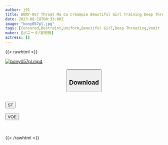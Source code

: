 ```yaml
---
author: j91
title: BONY-057 Throat Ma Co Creampie Beautiful Girl Training Deep Throating Natsuhana
date: 2023-08-18T00:33:00Z
image: "bony057pl.jpg"
tags: [Censored,Restraint,Uniform,Beautiful Girl,Deep Throating,Vomit	 ]
maker: [ボニータ/妄想族]
actress: []
---
```



{{< rawhtml >}}

<div class="video" data-videoid="bR9OGGvDqMhPpgD">
    <a href="javascript:;">
        <img src="https://my.j91.asia/posts/bony057pl/bony057pl.jpg" width="WIDTH" height="HEIGHT" alt="bony057pl.mp4" loading="lazy">
    </a>
</div>

<script type="text/javascript" src="https://j91.asia/asset/on-demand-st.js"></script>

<br>
  <link rel="stylesheet" href="https://j91.asia/asset/bs5.css">
  
  <center>
  <button class="btn btn-primary" type="button" data-bs-toggle="collapse" data-bs-target=".multi-collapse" aria-expanded="false" aria-controls="multiCollapseExample1 multiCollapseExample2"><h2>Download</h2></button></center>
</p>
<div class="row">
  <div class="col">
    <div class="collapse multi-collapse" id="multiCollapseExample1">
      <div class="card card-body">
	      	      <br>
<div class="buttons">  
<a href="https://streamtape.to/v/bR9OGGvDqMhPpgD"><button class="btn-hover color-3"><i class="fa fa-download"></i> ST</button></a></div>
    </div>
  </div>
</div>
  <div class="col">
    <div class="collapse multi-collapse" id="multiCollapseExample2">
      <div class="card card-body">
	      <br>
<div class="buttons">
    <a href="https://voe.sx/xqsrygsrujmm"><button class="btn-hover color-9"><i class="fa fa-download"></i> VOE</button></a></div>
<br><br>
      </div>
    </div>
  </div>
</div>

{{< /rawhtml >}}
